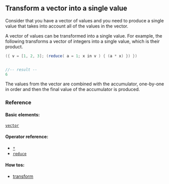 <!---
  This markdown file was generated. Do not edit.
  -->

## Transform a vector into a single value

Consider that you have a vector of values and you need to produce a single value that takes into account all of the values in the vector.

A vector of values can be transformed into a single value. For example, the following transforms a vector of integers into a single value, which is their product.

```java
({ v = [1, 2, 3]; (reduce( a = 1; x in v ) { (a * x) }) })


//-- result --
6
```

The values from the vector are combined with the accumulator, one-by-one in order and then the final value of the accumulator is produced.

### Reference

#### Basic elements:

[`vector`](../jadeite-basic-syntax-reference.md#vector)

#### Operator reference:

* [`*`](../jadeite-full-reference.md#_S)
* [`reduce`](../jadeite-full-reference.md#reduce)


#### How tos:

* [transform](../how-to/transform.md)


